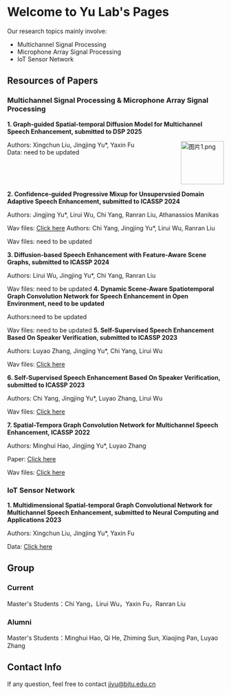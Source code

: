 # Welcome to Yu Lab's Pages

Our research topics mainly involve:
 - Multichannel Signal Processing
 - Microphone Array Signal Processing
 - IoT Sensor Network

## Resources of Papers

### Multichannel Signal Processing & Microphone Array Signal Processing

**1. Graph-guided Spatial-temporal Diffusion Model for Multichannel Speech Enhancement, submitted to DSP 2025**


<div style="display: flex; align-items: flex-start; justify-content: space-between;">
  <div>
    Authors: Xingchun Liu, Jingjing Yu*, Yaxin Fu<br>
    Data: need to be updated
  </div>
  <img src="path/to/image1.png" alt="图片1.png" style="width: 100px; margin-left: 10px;">
</div>

**2. Confidence-guided Progressive Mixup for Unsupervsied Domain Adaptive Speech Enhancement, submitted to ICASSP 2024**

   Authors: Jingjing Yu*, Lirui Wu, Chi Yang, Ranran Liu, Athanassios Manikas
   
   Wav files: [Click here](https://yulabs2.github.io/G-DiffuMSE/ "wav")
   Authors: Chi Yang, Jingjing Yu*, Lirui Wu, Ranran Liu
   
   Wav files: need to be updated

**3. Diffusion-based Speech Enhancement with Feature-Aware Scene Graphs, submitted to ICASSP 2024**

   Authors: Lirui Wu, Jingjing Yu*, Chi Yang, Ranran Liu
   
   Wav files: need to be updated
**4. Dynamic Scene-Aware Spatiotemporal Graph Convolution Network for Speech Enhancement in Open Environment, need to be updated**

   Authors:need to be updated
   
   Wav files: need to be updated
**5. Self-Supervised Speech Enhancement Based On Speaker Verification, submitted to ICASSP 2023**

   Authors: Luyao Zhang, Jingjing Yu*, Chi Yang, Lirui Wu

   Wav files: [Click here](https://wlirui.github.io/SSL-NTA-SV/ "wav")
   
**6. Self-Supervised Speech Enhancement Based On Speaker Verification, submitted to ICASSP 2023**

   Authors: Chi Yang, Jingjing Yu*, Luyao Zhang, Lirui Wu

   Wav files: [Click here](https://wlirui.github.io/SSL-SV/ "wav")
   
**7. Spatial-Tempora Graph Convolution Network for Multichannel Speech Enhancement, ICASSP 2022**

   Authors: Minghui Hao, Jingjing Yu*, Luyao Zhang

   Paper: [Click here](https://ieeexplore.ieee.org/document/9746054/authors#authors "paper")
   
   Wav files: [Click here](http://ahuei.github.io/stgcsen "wav")

### IoT Sensor Network

**1. Multidimensional Spatial-temporal Graph Convolutional Network for Multichannel Speech Enhancement, submitted to Neural Computing and Applications 2023**

   Authors: Xingchun Liu, Jingjing Yu*, Yaxin Fu
   
   Data: [Click here](https://yulabs2.github.io/ "data")

## Group

### Current

Master's Students：Chi Yang，Lirui Wu，Yaxin Fu，Ranran Liu

### Alumni

Master's Students：Minghui Hao, Qi He, Zhiming Sun, Xiaojing Pan, Luyao Zhang

## Contact Info

If any question, feel free to contact <jjyu@bjtu.edu.cn>

